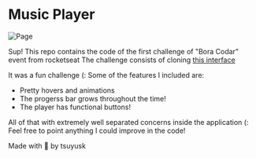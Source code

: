 # Music Player

![Page](https://i.ibb.co/9n0HQbr/imagem-2023-01-10-232410395.png)

Sup!
This repo contains the code of the first challenge of "Bora Codar" event from rocketseat
The challenge consists of cloning [this interface](https://www.figma.com/file/jHSpzsQYp453QTmxJsae3l/boraCodar-Desafio-1-Copy?fuid=827675393442215472)

It was a fun challenge (:
Some of the features I included are:
- Pretty hovers and animations
- The progerss bar grows throughout the time!
- The player has functional buttons!

All of that with extremely well separated concerns inside the application (:
Feel free to point anything I could improve in the code!

Made with 💜 by tsuyusk

